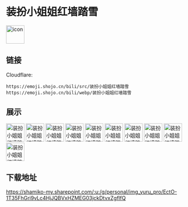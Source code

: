 # 装扮小姐姐红墙踏雪
<img src="https://emoji.shojo.cn/bili/src/装扮小姐姐红墙踏雪/icon.png" width="50" height="50" alt="icon">

## 链接
Cloudflare:
```
https://emoji.shojo.cn/bili/src/装扮小姐姐红墙踏雪
https://emoji.shojo.cn/bili/webp/装扮小姐姐红墙踏雪
```
## 展示
<img src="https://emoji.shojo.cn/bili/src/装扮小姐姐红墙踏雪/装扮小姐姐红墙踏雪-追蝴蝶.png" width="50" height="50" alt="装扮小姐姐红墙踏雪-追蝴蝶">
<img src="https://emoji.shojo.cn/bili/src/装扮小姐姐红墙踏雪/装扮小姐姐红墙踏雪-弹琵琶.png" width="50" height="50" alt="装扮小姐姐红墙踏雪-弹琵琶">
<img src="https://emoji.shojo.cn/bili/src/装扮小姐姐红墙踏雪/装扮小姐姐红墙踏雪-请安.png" width="50" height="50" alt="装扮小姐姐红墙踏雪-请安">
<img src="https://emoji.shojo.cn/bili/src/装扮小姐姐红墙踏雪/装扮小姐姐红墙踏雪-撑伞.png" width="50" height="50" alt="装扮小姐姐红墙踏雪-撑伞">
<img src="https://emoji.shojo.cn/bili/src/装扮小姐姐红墙踏雪/装扮小姐姐红墙踏雪-惊鸿舞.png" width="50" height="50" alt="装扮小姐姐红墙踏雪-惊鸿舞">
<img src="https://emoji.shojo.cn/bili/src/装扮小姐姐红墙踏雪/装扮小姐姐红墙踏雪-吟诗作赋.png" width="50" height="50" alt="装扮小姐姐红墙踏雪-吟诗作赋">
<img src="https://emoji.shojo.cn/bili/src/装扮小姐姐红墙踏雪/装扮小姐姐红墙踏雪-拈花.png" width="50" height="50" alt="装扮小姐姐红墙踏雪-拈花">
<img src="https://emoji.shojo.cn/bili/src/装扮小姐姐红墙踏雪/装扮小姐姐红墙踏雪-煮茶.png" width="50" height="50" alt="装扮小姐姐红墙踏雪-煮茶">
<img src="https://emoji.shojo.cn/bili/src/装扮小姐姐红墙踏雪/装扮小姐姐红墙踏雪-抚琴.png" width="50" height="50" alt="装扮小姐姐红墙踏雪-抚琴">
<img src="https://emoji.shojo.cn/bili/src/装扮小姐姐红墙踏雪/装扮小姐姐红墙踏雪-赏雪.png" width="50" height="50" alt="装扮小姐姐红墙踏雪-赏雪">

## 下载地址

https://shamiko-my.sharepoint.com/:u:/g/personal/img_yuru_pro/EctO-1T35FhGri9vLc4HjJQBVxHZMEG03jckDtvxZgflfQ